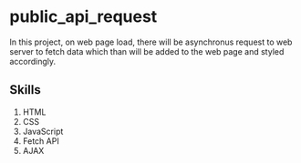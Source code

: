 # public_api_request
In this project, on web page load, there will be asynchronus request to web server to fetch data which than will be added to the web page and styled accordingly.

## Skills
1. HTML
2. CSS
3. JavaScript
4. Fetch API
5. AJAX
